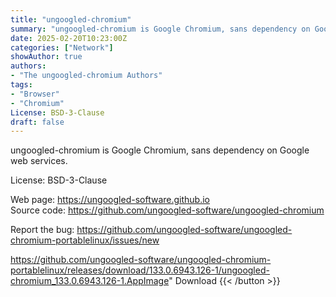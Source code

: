 ```yaml
---
title: "ungoogled-chromium"
summary: "ungoogled-chromium is Google Chromium, sans dependency on Google web services."
date: 2025-02-20T10:23:00Z
categories: ["Network"]
showAuthor: true
authors:
- "The ungoogled-chromium Authors"
tags: 
- "Browser"
- "Chromium"
License: BSD-3-Clause
draft: false
---
```


ungoogled-chromium is Google Chromium, sans dependency on Google web services.

License: BSD-3-Clause

Web page: <https://ungoogled-software.github.io>  
Source code: <https://github.com/ungoogled-software/ungoogled-chromium>

Report the bug: <https://github.com/ungoogled-software/ungoogled-chromium-portablelinux/issues/new>  

https://github.com/ungoogled-software/ungoogled-chromium-portablelinux/releases/download/133.0.6943.126-1/ungoogled-chromium_133.0.6943.126-1.AppImage" 
Download
{{< /button >}}